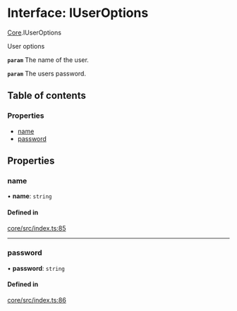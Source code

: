 # Interface: IUserOptions

[Core](../modules/Core.md).IUserOptions

User options

**`param`** The name of the user.

**`param`** The users password.

## Table of contents

### Properties

- [name](Core.IUserOptions.md#name)
- [password](Core.IUserOptions.md#password)

## Properties

### name

• **name**: `string`

#### Defined in

[core/src/index.ts:85](https://github.com/iniquitybbs/iniquity/blob/b7eb303/packages/core/src/index.ts#L85)

___

### password

• **password**: `string`

#### Defined in

[core/src/index.ts:86](https://github.com/iniquitybbs/iniquity/blob/b7eb303/packages/core/src/index.ts#L86)
